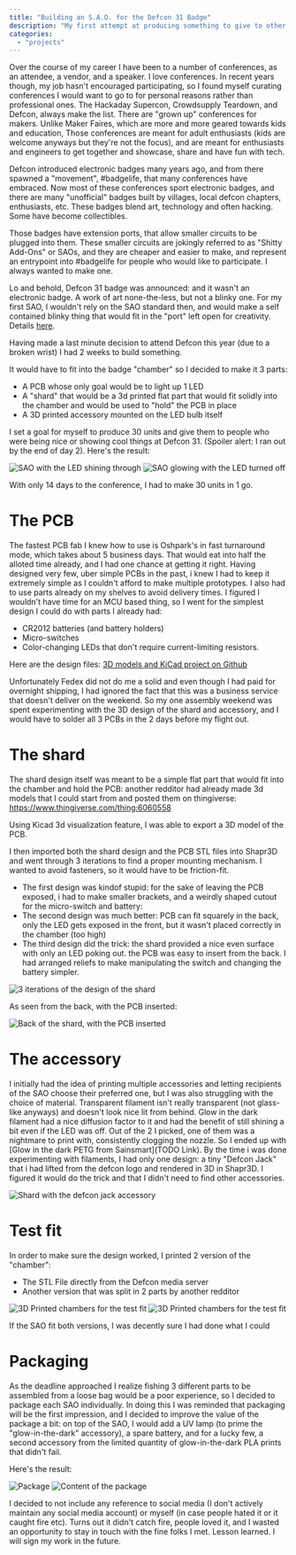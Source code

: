 ```yaml
---
title: "Building an S.A.O. for the Defcon 31 Badge"
description: "My first attempt at producing something to give to other people at a conference"
categories:
  - "projects"
---
```


Over the course of my career I have been to a number of conferences, as an attendee, a vendor, and a speaker. I love conferences. In recent years though, my job hasn't encouraged participating, so I found myself curating conferences I would want to go to for personal reasons rather than professional ones. The Hackaday Supercon, Crowdsupply Teardown, and Defcon, always make the list. There are "grown up" conferences for makers. Unlike Maker Faires, which are more and more geared towards kids and education, Those conferences are meant for adult enthusiasts (kids are welcome anyways but they're not the focus), and are meant for enthusiasts and engineers to get together and showcase, share and have fun with tech. 

Defcon introduced electronic badges many years ago, and from there spawned a "movement", #badgelife, that many conferences have embraced. Now most of these conferences sport electronic badges, and there are many "unofficial" badges built by villages, local defcon chapters, enthusiasts, etc. These badges blend art, technology and often hacking. Some have become collectibles.

Those badges have extension ports, that allow smaller circuits to be plugged into them. These smaller circuits are jokingly referred to as "Shitty Add-Ons" or SAOs, and they are cheaper and easier to make, and represent an entrypoint into #badgelife for people who would like to participate. I always wanted to make one. 

Lo and behold, Defcon 31 badge was announced: and it wasn't an electronic badge. A work of art none-the-less, but not a blinky one. For my first SAO, I wouldn't rely on the SAO standard then, and would make a self contained blinky thing that would fit in the "port" left open for creativity. Details [here](https://media.defcon.org/DEF%20CON%2031/DEF%20CON%2031%20badge/). 

Having made a last minute decision to attend Defcon this year (due to a broken wrist) I had 2 weeks to build something.

It would have to fit into the badge "chamber" so I decided to make it 3 parts:

- A PCB whose only goal would be to light up 1 LED
- A "shard" that would be a 3d printed flat part that would fit solidly into the chamber and would be used to "hold" the PCB in place
- A 3D printed accessory mounted on the LED bulb itself 

I set a goal for myself to produce 30 units and give them to people who were being nice or showing cool things at Defcon 31. (Spoiler alert: I ran out by the end of day 2). Here's the result:

![SAO with the LED shining through](/projects/defcon_31_sao_imgs/sao_lit.jpeg "SAO with the LED shining through")
![SAO glowing with the LED turned off](/projects/defcon_31_sao_imgs/sao_glow.jpeg "SAO glowing with the LED turned off")


With only 14 days to the conference, I had to make 30 units in 1 go. 

# The PCB

The fastest PCB fab I knew how to use is Oshpark's in fast turnaround mode, which takes about 5 business days. That would eat into half the alloted time already, and I had one chance at getting it right. Having designed very few, uber simple PCBs in the past, i knew I had to keep it extremely simple as I couldn't afford to make multiple prototypes. I also had to use parts already on my shelves to avoid delivery times. I figured I wouldn't have time for an MCU based thing, so I went for the simplest design I could do with parts I already had:

- CR2012 batteries (and battery holders)
- Micro-switches
- Color-changing LEDs that don't require current-limiting resistors. 

Here are the design files: [3D models and KiCad project on Github](https://github.com/pierreca/defcon31_sao)

Unfortunately Fedex did not do me a solid and even though I had paid for overnight shipping, I had ignored the fact that this was a business service that doesn't deliver on the weekend. So my one assembly weekend was spent experimenting with the 3D design of the shard and accessory, and I would have to solder all 3 PCBs in the 2 days before my flight out.

# The shard

The shard design itself was meant to be a simple flat part that would fit into the chamber and hold the PCB: another redditor had already made 3d models that I could start from and posted them on thingiverse: https://www.thingiverse.com/thing:6060558

Using Kicad 3d visualization feature, I was able to export a 3D model of the PCB.

I then imported both the shard design and the PCB STL files into Shapr3D and went through 3 iterations to find a proper mounting mechanism. I wanted to avoid fasteners, so it would have to be friction-fit. 

- The first design was kindof stupid: for the sake of leaving the PCB exposed, i had to make smaller brackets, and a weirdly shaped cutout for the micro-switch and battery:
- The second design was much better: PCB can fit squarely in the back, only the LED gets exposed in the front, but it wasn't placed correctly in the chamber (too high)
- The third design did the trick: the shard provided a nice even surface with only an LED poking out. the PCB was easy to insert from the back. I had arranged reliefs to make manipulating the switch and changing the battery simpler.

![3 iterations of the design of the shard](/projects/defcon_31_sao_imgs/shard_iterations.jpeg "3 iterations of the design of the shard")

As seen from the back, with the PCB inserted:

![Back of the shard, with the PCB inserted](/projects/defcon_31_sao_imgs/shard_back.jpeg "Back of the shard, with the PCB inserted")


# The accessory

I initially had the idea of printing multiple accessories and letting recipients of the SAO choose their preferred one, but I was also struggling with the choice of material. Transparent filament isn't really transparent (not glass-like anyways) and doesn't look nice lit from behind. Glow in the dark filament had a nice diffusion factor to it and had the benefit of still shining a bit even if the LED was off. Out of the 2 I picked, one of them was a nightmare to print with, consistently clogging the nozzle. So I ended up with [Glow in the dark PETG from Sainsmart](TODO Link). By the time i was done experimenting with filaments, I had only one design: a tiny "Defcon Jack" that i had lifted from the defcon logo and rendered in 3D in Shapr3D. I figured it would do the trick and that I didn't need to find other accessories. 

![Shard with the defcon jack accessory](/projects/defcon_31_sao_imgs/shard_front.jpeg "Shard with the defcon jack accessory")

# Test fit

In order to make sure the design worked, I printed 2 version of the "chamber":

- The STL File directly from the Defcon media server
- Another version that was split in 2 parts by another redditor

![3D Printed chambers for the test fit](/projects/defcon_31_sao_imgs/chamber_1.jpeg "3D Printed chambers for the test fit")
![3D Printed chambers for the test fit](/projects/defcon_31_sao_imgs/chamber_2.jpeg "3D Printed chambers for the test fit")

If the SAO fit both versions, I was decently sure I had done what I could

# Packaging

As the deadline approached I realize fishing 3 different parts to be assembled from a loose bag would be a poor experience, so I decided to package each SAO individually. In doing this I was reminded that packaging will be the first impression, and I decided to improve the value of the package a bit: on top of the SAO, I would add a UV lamp (to prime the "glow-in-the-dark" accessory), a spare battery, and for a lucky few, a second accessory from the limited quantity of glow-in-the-dark PLA prints that didn't fail. 

Here's the result:

![Package](/projects/defcon_31_sao_imgs/packaged.jpeg "Package")
![Content of the package](/projects/defcon_31_sao_imgs/package_content.jpeg "Content of the package")

I decided to not include any reference to social media (I don't actively maintain any social media account) or myself (in case people hated it or it caught fire etc). Turns out it didn't catch fire, people loved it, and I wasted an opportunity to stay in touch with the fine folks I met. Lesson learned. I will sign my work in the future.

